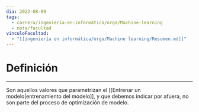 ```yaml
---
dia: 2023-08-09
tags:
  - carrera/ingeniería-en-informática/orga/Machine-learning
  - nota/facultad
vinculoFacultad:
  - "[[ingeniería en informática/orga/Machine learning/Resumen.md]]"
---
```

# Definición
---
Son aquellos valores que parametrizan el [[Entrenar un modelo|entrenamiento del modelo]], y que debemos indicar por afuera, no son parte del proceso de optimización de modelo.